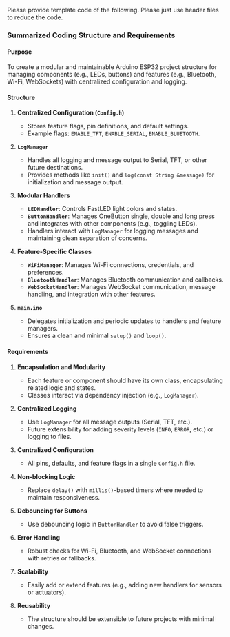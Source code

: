 Please provide template code of the following. Please just use header files to reduce the code.

### Summarized Coding Structure and Requirements

#### **Purpose**
To create a modular and maintainable Arduino ESP32 project structure for managing components (e.g., LEDs, buttons) and features (e.g., Bluetooth, Wi-Fi, WebSockets) with centralized configuration and logging.


#### **Structure**
1. **Centralized Configuration (`Config.h`)**
   - Stores feature flags, pin definitions, and default settings.
   - Example flags: `ENABLE_TFT`, `ENABLE_SERIAL`, `ENABLE_BLUETOOTH`.

2. **`LogManager`**
   - Handles all logging and message output to Serial, TFT, or other future destinations.
   - Provides methods like `init()` and `log(const String &message)` for initialization and message output.

3. **Modular Handlers**
   - **`LEDHandler`**: Controls FastLED light colors and states.
   - **`ButtonHandler`**: Manages OneButton single, double and long press and integrates with other components (e.g., toggling LEDs).
   - Handlers interact with `LogManager` for logging messages and maintaining clean separation of concerns.

4. **Feature-Specific Classes**
   - **`WiFiManager`**: Manages Wi-Fi connections, credentials, and preferences.
   - **`BluetoothHandler`**: Manages Bluetooth communication and callbacks.
   - **`WebSocketHandler`**: Manages WebSocket communication, message handling, and integration with other features.

5. **`main.ino`**
   - Delegates initialization and periodic updates to handlers and feature managers.
   - Ensures a clean and minimal `setup()` and `loop()`.

#### **Requirements**
1. **Encapsulation and Modularity**
   - Each feature or component should have its own class, encapsulating related logic and states.
   - Classes interact via dependency injection (e.g., `LogManager`).

2. **Centralized Logging**
   - Use `LogManager` for all message outputs (Serial, TFT, etc.).
   - Future extensibility for adding severity levels (`INFO`, `ERROR`, etc.) or logging to files.

3. **Centralized Configuration**
   - All pins, defaults, and feature flags in a single `Config.h` file.

4. **Non-blocking Logic**
   - Replace `delay()` with `millis()`-based timers where needed to maintain responsiveness.

5. **Debouncing for Buttons**
   - Use debouncing logic in `ButtonHandler` to avoid false triggers.

6. **Error Handling**
   - Robust checks for Wi-Fi, Bluetooth, and WebSocket connections with retries or fallbacks.

7. **Scalability**
   - Easily add or extend features (e.g., adding new handlers for sensors or actuators).

8. **Reusability**
   - The structure should be extensible to future projects with minimal changes.
